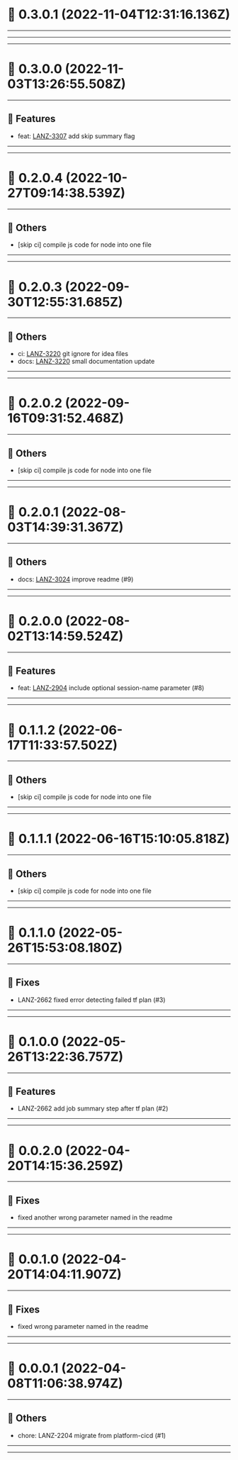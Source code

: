 # :confetti_ball: 0.3.0.1 (2022-11-04T12:31:16.136Z)
- - -
- - -
- - -
# :confetti_ball: 0.3.0.0 (2022-11-03T13:26:55.508Z)
- - -
## :hammer: Features
* feat: [LANZ-3307](https://ohpen.atlassian.net/browse/LANZ-3307) add skip summary flag
- - -
- - -
# :confetti_ball: 0.2.0.4 (2022-10-27T09:14:38.539Z)
- - -
## :newspaper: Others
* [skip ci] compile js code for node into one file
- - -
- - -
# :confetti_ball: 0.2.0.3 (2022-09-30T12:55:31.685Z)
- - -
## :newspaper: Others
* ci: [LANZ-3220](https://ohpen.atlassian.net/browse/LANZ-3220) git ignore for idea files
* docs: [LANZ-3220](https://ohpen.atlassian.net/browse/LANZ-3220) small documentation update
- - -
- - -
# :confetti_ball: 0.2.0.2 (2022-09-16T09:31:52.468Z)
- - -
## :newspaper: Others
* [skip ci] compile js code for node into one file
- - -
- - -
# :confetti_ball: 0.2.0.1 (2022-08-03T14:39:31.367Z)
- - -
## :newspaper: Others
* docs: [LANZ-3024](https://ohpen.atlassian.net/browse/LANZ-3024) improve readme (#9)
- - -
- - -
# :confetti_ball: 0.2.0.0 (2022-08-02T13:14:59.524Z)
- - -
## :hammer: Features
* feat: [LANZ-2904](https://ohpen.atlassian.net/browse/LANZ-2904) include optional session-name parameter (#8)
- - -
- - -
# :confetti_ball: 0.1.1.2 (2022-06-17T11:33:57.502Z)
- - -
## :newspaper: Others
* [skip ci] compile js code for node into one file
- - -
- - -
# :confetti_ball: 0.1.1.1 (2022-06-16T15:10:05.818Z)
- - -
## :newspaper: Others
* [skip ci] compile js code for node into one file
- - -
- - -
# :confetti_ball: 0.1.1.0 (2022-05-26T15:53:08.180Z)
- - -
## :bug: Fixes
* LANZ-2662 fixed error detecting failed tf plan (#3)
- - -
- - -
# :confetti_ball: 0.1.0.0 (2022-05-26T13:22:36.757Z)
- - -
## :hammer: Features
* LANZ-2662 add job summary step after tf plan (#2)
- - -
- - -
# :confetti_ball: 0.0.2.0 (2022-04-20T14:15:36.259Z)
- - -
## :bug: Fixes
* fixed another wrong parameter named in the readme
- - -
- - -
# :confetti_ball: 0.0.1.0 (2022-04-20T14:04:11.907Z)
- - -
## :bug: Fixes
* fixed wrong parameter named in the readme
- - -
- - -
# :confetti_ball: 0.0.0.1 (2022-04-08T11:06:38.974Z)
- - -
## :newspaper: Others
* chore: LANZ-2204 migrate from platform-cicd (#1)
- - -
- - -
